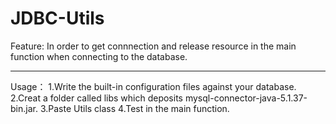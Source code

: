 # JDBC-Utils

Feature:
In order to get connnection and release resource in the main function when connecting to the database.

----------------------------------------------------------------------------------------------------------

Usage：
1.Write the built-in configuration files against your database.
2.Creat a folder called libs which deposits mysql-connector-java-5.1.37-bin.jar.
3.Paste Utils class
4.Test in the main function.
